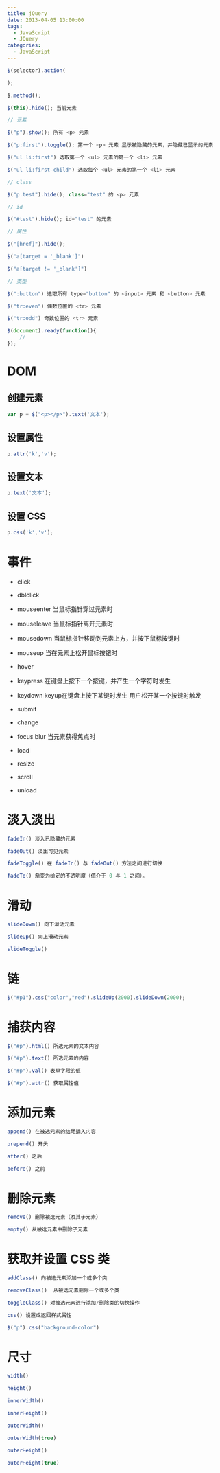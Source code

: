 ```yaml
---
title: jQuery
date: 2013-04-05 13:00:00
tags:
  - JavaScript
  - JQuery
categories:
  - JavaScript
---
```


```js
$(selector).action(

);

$.method();
```

<!--more-->

```js
$(this).hide(); 当前元素

// 元素

$("p").show(); 所有 <p> 元素

$("p:first").toggle(); 第一个 <p> 元素 显示被隐藏的元素，并隐藏已显示的元素

$("ul li:first") 选取第一个 <ul> 元素的第一个 <li> 元素

$("ul li:first-child") 选取每个 <ul> 元素的第一个 <li> 元素

// class

$("p.test").hide(); class="test" 的 <p> 元素

// id

$("#test").hide(); id="test" 的元素

// 属性

$("[href]").hide();

$("a[target = '_blank']")

$("a[target != '_blank']")

// 类型

$(":button") 选取所有 type="button" 的 <input> 元素 和 <button> 元素

$("tr:even") 偶数位置的 <tr> 元素

$("tr:odd") 奇数位置的 <tr> 元素

$(document).ready(function(){
    //
});
```

# DOM

## 创建元素

```js
var p = $("<p></p>").text('文本');
```

## 设置属性

```js
p.attr('k','v');
```

## 设置文本

```js
p.text('文本');
```

## 设置 CSS

```js
p.css('k','v');
```

# 事件

* click

* dblclick

* mouseenter 当鼠标指针穿过元素时

* mouseleave 当鼠标指针离开元素时

* mousedown 当鼠标指针移动到元素上方，并按下鼠标按键时

* mouseup 当在元素上松开鼠标按钮时

* hover

* keypress 在键盘上按下一个按键，并产生一个字符时发生

* keydown keyup在键盘上按下某键时发生 用户松开某一个按键时触发

* submit

* change

* focus blur 当元素获得焦点时

* load

* resize

* scroll

* unload

# 淡入淡出

```js
fadeIn() 淡入已隐藏的元素

fadeOut() 淡出可见元素

fadeToggle() 在 fadeIn() 与 fadeOut() 方法之间进行切换

fadeTo() 渐变为给定的不透明度（值介于 0 与 1 之间）。
```

# 滑动

```js
slideDowm() 向下滑动元素

slideUp() 向上滑动元素

slideToggle()
```

# 链

```js
$("#p1").css("color","red").slideUp(2000).slideDown(2000);
```

# 捕获内容

```js
$("#p").html() 所选元素的文本内容

$("#p").text() 所选元素的内容

$("#p").val() 表单字段的值

$("#p").attr() 获取属性值
```

# 添加元素

```js
append() 在被选元素的结尾插入内容

prepend() 开头

after() 之后

before() 之前
```

# 删除元素

```js
remove() 删除被选元素（及其子元素）

empty() 从被选元素中删除子元素
```

# 获取并设置 CSS 类

```js
addClass() 向被选元素添加一个或多个类

removeClass()  从被选元素删除一个或多个类

toggleClass() 对被选元素进行添加/删除类的切换操作

css() 设置或返回样式属性

$("p").css("background-color")
```

# 尺寸

```js
width()

height()

innerWidth()

innerHeight()

outerWidth()

outerWidth(true)

outerHeight()

outerHeight(true)
```

